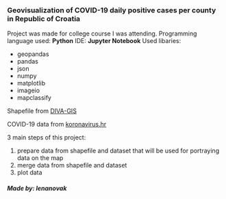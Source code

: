 ### Geovisualization of COVID-19 daily positive cases per county in Republic of Croatia


Project was made for college course I was attending.
Programming language used: **Python**
IDE: **Jupyter Notebook**
Used libaries: 
- geopandas
- pandas
- json
- numpy
- matplotlib
- imageio
- mapclassify

Shapefile from [DIVA-GIS](https://www.diva-gis.org/gdata)

COVID-19 data from [koronavirus.hr](https://www.koronavirus.hr/)

3 main steps of this project:
1. prepare data from shapefile and dataset that will be used for portraying data on the map
2. merge data from shapefile and dataset
3. plot data 

##### Made by: lenanovak

